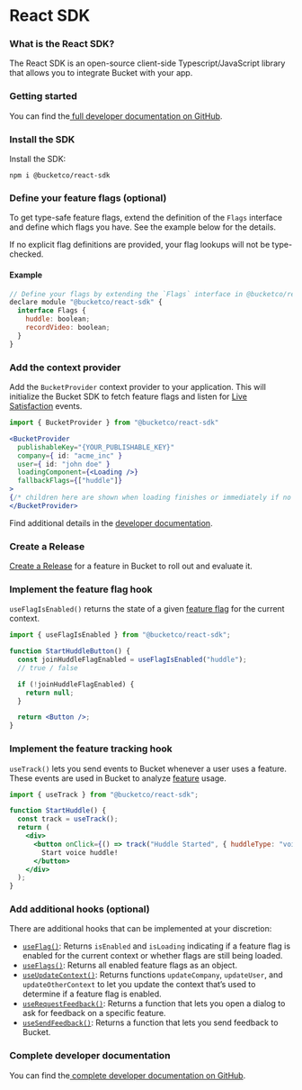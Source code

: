 # React SDK

### What is the React SDK?

The React SDK is an open-source client-side Typescript/JavaScript library that allows you to integrate Bucket with your app.&#x20;

### Getting started

You can find the[ full developer documentation on GitHub](https://github.com/bucketco/bucket-tracking-sdk/blob/main/packages/react-sdk/README.md).

### Install the SDK

Install the SDK:

```
npm i @bucketco/react-sdk
```

### Define your feature flags (optional)

To get type-safe feature flags, extend the definition of the `Flags` interface and define which flags you have. See the example below for the details.&#x20;

If no explicit flag definitions are provided, your flag lookups will not be type-checked.

#### Example

```jsx
// Define your flags by extending the `Flags` interface in @bucketco/react-sdk
declare module "@bucketco/react-sdk" {
  interface Flags {
    huddle: boolean;
    recordVideo: boolean;
  }
}
```

### Add the context provider

Add the `BucketProvider` context provider to your application. This will initialize the Bucket SDK to fetch feature flags and listen for [Live Satisfaction](../product-handbook/automated-feedback-changes.md) events.

```jsx
import { BucketProvider } from "@bucketco/react-sdk"

<BucketProvider
  publishableKey="{YOUR_PUBLISHABLE_KEY}"
  company={ id: "acme_inc" }
  user={ id: "john doe" }
  loadingComponent={<Loading />}
  fallbackFlags={["huddle"]}
>
{/* children here are shown when loading finishes or immediately if no `loadingComponent` is given */}
</BucketProvider>
```

Find additional details in the [developer documentation](https://github.com/bucketco/bucket-javascript-sdk/blob/main/packages/react-sdk/README.md#2-add-the-bucketprovider-context-provider).

### Create a Release

[Create a Release](../product-handbook/create-your-first-release.md) for a feature in Bucket to roll out and evaluate it.

### Implement the feature flag hook

`useFlagIsEnabled()` returns the state of a given [feature flag](../product-handbook/create-your-first-feature-flag.md) for the current context.

```jsx
import { useFlagIsEnabled } from "@bucketco/react-sdk";

function StartHuddleButton() {
  const joinHuddleFlagEnabled = useFlagIsEnabled("huddle");
  // true / false

  if (!joinHuddleFlagEnabled) {
    return null;
  }

  return <Button />;
}
```

### Implement the feature tracking hook

`useTrack()` lets you send events to Bucket whenever a user uses a feature. These events are used in Bucket to analyze [feature](../product-handbook/create-your-first-feature.md) usage.

```jsx
import { useTrack } from "@bucketco/react-sdk";

function StartHuddle() {
  const track = useTrack();
  return (
    <div>
      <button onClick={() => track("Huddle Started", { huddleType: "voice" })}>
        Start voice huddle!
      </button>
    </div>
  );
}
```

### Add additional hooks (optional)

There are additional hooks that can be implemented at your discretion:

* [`useFlag()`](https://github.com/bucketco/bucket-javascript-sdk/blob/main/packages/react-sdk/README.md#useflag): Returns `isEnabled` and `isLoading` indicating if a feature flag is enabled for the current context or whether flags are still being loaded.
* [`useFlags()`](https://github.com/bucketco/bucket-javascript-sdk/blob/main/packages/react-sdk/README.md#useflags): Returns all enabled feature flags as an object.
* [`useUpdateContext()`](https://github.com/bucketco/bucket-javascript-sdk/blob/main/packages/react-sdk/README.md#useupdatecontext): Returns functions `updateCompany`, `updateUser`, and `updateOtherContext` to let you update the context that’s used to determine if a feature flag is enabled.
* [`useRequestFeedback()`](https://github.com/bucketco/bucket-javascript-sdk/blob/main/packages/react-sdk/README.md#userequestfeedback): Returns a function that lets you open a dialog to ask for feedback on a specific feature.
* [`useSendFeedback()`](https://github.com/bucketco/bucket-javascript-sdk/blob/main/packages/react-sdk/README.md#usesendfeedback): Returns a function that lets you send feedback to Bucket.

### Complete developer documentation

You can find the[ complete developer documentation on GitHub](https://github.com/bucketco/bucket-tracking-sdk/blob/main/packages/react-sdk/README.md).
